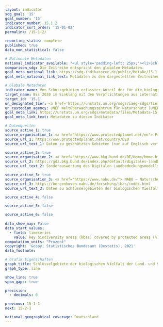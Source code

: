 ```yaml
---
layout: indicator    
sdg_goal: '15'    
goal_number: '15'    
indicator_number: 15.1.2    
indicator_sort_order: '15-01-02'    
permalink: /15-1-2/    

reporting_status: complete    
published: true    
data_non_statistical: false    

# Nationale Metadaten    
national_indicator_available: "<ul style='padding-left: 25px;'><li>Schlüsselgebiete der biologischen Vielfalt der Land- und Süßwasserökosysteme, die unter Schutz stehen</li> <li> Fläche der Land- und Süßwasserökosysteme , die unter Schutz steht</li></ul>"    
comparison_sdg: Die Zeitreihe entspricht den globalen Metadaten.    
goal_meta_national_link: https://sdg-indikatoren.de/public/MetaDe/15.1.2.pdf    
goal_meta_national_link_text: Metadaten zu den dargestellten Zeitreihen    

# Globale Metadaten    
indicator_name: Von Schutzgebieten erfasster Anteil der für die biologische Vielfalt der Land- und Süßwasserökosysteme bedeutsamen Gebiete, nach Art des Ökosystems    
target_name: Bis 2020 im Einklang mit den Verpflichtungen aus internationalen Übereinkünften die Erhaltung, Wiederherstellung und nachhaltige Nutzung der Land- und Binnensüßwasser- Ökosysteme und ihrer Dienstleistungen, insbesondere der Wälder, der Feuchtgebiete, der Berge und der Trockengebiete, gewährleisten    
target_id: '15.1'    
un_designated_tier: <a href='https://unstats.un.org/sdgs/iaeg-sdgs/tier-classification/' title='Klicken Sie hier um weitere Informationen zur UN-Tier-Klassifikation zu erhalten.'  target='_blank'>Tier I</a>    
un_custodian_agency: UNEP Weltüberwachungszentrum für Naturschutz (UNEP-WCMC)<br>Umweltprogramm der Vereinten Nationen (UNEP)<br>Internationale Union zur Bewahrung der Natur (IUCN)    
goal_meta_link: https://unstats.un.org/sdgs/metadata/files/Metadata-15-01-02.pdf    
goal_meta_link_text: Metadaten zu diesem Indikator        

# Datenquellen
source_active_1: true
source_organisation_1: <a href="https://www.protectedplanet.net/en"> Protected Planet </a>
source_url_1: https://www.protectedplanet.net/country/DEU
source_url_text_1: Daten zu geschützten Gebieten (nur auf Englisch verfügbar)

source_active_2: true
source_organisation_2: <a href="https://www.bkg.bund.de/DE/Home/home.html"> Bundesamt für Kartographie und Geodäsie (BKG) </a>
source_url_2: https://gdz.bkg.bund.de/index.php/default/digitales-landbedeckungsmodell-fur-deutschland-stand-2018-lbm-de2018.html
source_url_text_2: Sonderauswertung des Digitalen Landbedeckungsmodells für Deutschland (LBM-DE)

source_active_3: true
source_organisation_3: <a href="https://www.nabu.de/"> NABU – Naturschutzbund Deutschland e.V. </a>
source_url_3: https://bergenhusen.nabu.de/forschung/ibas/index.html
source_url_text_3: Daten zu Schlüsselgebieten der biologischen Vielfalt

source_active_4: false

source_active_5: false

source_active_6: false
    
data_show_map: False    
data_start_values: 
  - field: timeseries
    value: key biodiversity areas (kbas) covered by protected areas (%)    
computation_units: "Prozent"    
copyright: '&copy; Statistisches Bundesamt (Destatis), 2021'    
data_footnote:     

# Grafik Eigenschaften    
graph_title: Schlüsselgebiete der biologischen Vielfalt der Land- und Süßwasserökosysteme, die unter Schutz stehen    
graph_type: line    

show_line: true
span_gaps: true

precision:
  - decimals: 0    

previous: 15-1-1    
next: 15-2-1    

national_geographical_coverage: Deutschland    
---
```


<span></span>